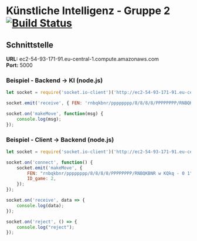 # Künstliche Intelligenz - Gruppe 2   [![Build Status](https://travis-ci.com/deep-green/ki2.svg?branch=master)](https://travis-ci.com/deep-green/ki2)

## Schnittstelle
__URL:__ ec2-54-93-171-91.eu-central-1.compute.amazonaws.com  
__Port:__ 5000

### Beispiel - Backend -> KI (node.js)
```js
let socket = require('socket.io-client')('http://ec2-54-93-171-91.eu-central-1.compute.amazonaws.com:5000');

socket.emit('receive', { FEN: 'rnbqkbnr/pppppppp/8/8/8/8/PPPPPPPP/RNBQKBNR w KQkq - 0 1' });

socket.on('makeMove', function(msg) {
    console.log(msg);
});
```

### Beispiel - Client -> Backend (node.js)
```js
let socket = require('socket.io-client')('http://ec2-54-93-171-91.eu-central-1.compute.amazonaws.com:4999');

socket.on('connect', function() {
    socket.emit('makeMove', {
        FEN: "rnbqkbnr/pppppppp/8/8/8/8/PPPPPPPP/RNBQKBNR w KQkq - 0 1",
        ID_game: 2,
    });
});

socket.on('receive', data => {
    console.log(data);
});

socket.on('reject', () => {
    console.log("reject");
});
```
